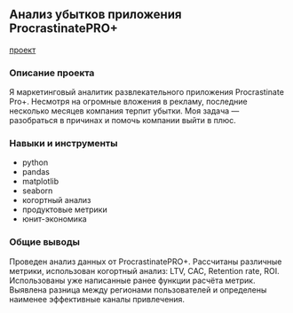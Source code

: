 ##  Анализ убытков приложения ProcrastinatePRO+
[проект](https://github.com/Tushkin99/Portfolio/blob/main/client_app_analysis/Анализ%20привлечения%20клиентов%20в%20приложение.ipynb)
### Описание проекта
Я маркетинговый аналитик развлекательного приложения Procrastinate Pro+. Несмотря на огромные вложения в рекламу, последние несколько месяцев компания терпит убытки. Моя задача — разобраться в причинах и помочь компании выйти в плюс.
### Навыки и инструменты
- python
- pandas
- matplotlib
- seaborn
- когортный анализ
- продуктовые метрики
- юнит-экономика
### Общие выводы 
Проведен анализ данных от ProcrastinatePRO+. Рассчитаны различные метрики, использован когортный анализ: LTV, CAC, Retention rate, ROI. Использованы уже написанные ранее функции расчёта метрик. Выявлена разница между регионами пользователей и определены наименее эффективные каналы привлечения. 
